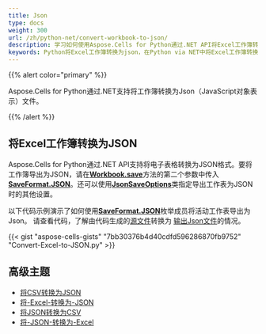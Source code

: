 ```yaml
---
title: Json
type: docs
weight: 300
url: /zh/python-net/convert-workbook-to-json/
description: 学习如何使用Aspose.Cells for Python通过.NET API将Excel工作簿转换为JSON。
keywords: Python将Excel工作簿转换为json，在Python via NET中将Excel工作簿转换为json，导出工作簿为json，将Excel工作簿转换为json
---
```


{{% alert color="primary" %}}

Aspose.Cells for Python通过.NET支持将工作簿转换为Json（JavaScript对象表示）文件。

{{% /alert %}}

## **将Excel工作簿转换为JSON**

Aspose.Cells for Python通过.NET API支持将电子表格转换为JSON格式。要将工作簿导出为JSON，请在[**Workbook.save**](https://reference.aspose.com/cells/python-net/aspose.cells/workbook/save/#str-aspose.cells.SaveOptions)方法的第二个参数中传入[**SaveFormat.JSON**](https://reference.aspose.com/cells/python-net/aspose.cells/saveformat)。还可以使用[**JsonSaveOptions**](https://reference.aspose.com/cells/python-net/aspose.cells/JsonSaveoptions)类指定导出工作表为JSON时的其他设置。

以下代码示例演示了如何使用[**SaveFormat.JSON**](https://reference.aspose.com/cells/python-net/aspose.cells/saveformat)枚举成员将活动工作表导出为Json。 请查看代码，了解由代码生成的[源文件](book1.xlsx)转换为 [输出Json文件](book1.Json)的情况。

{{< gist "aspose-cells-gists" "7bb30376b4d40cdfd596286870fb9752" "Convert-Excel-to-JSON.py" >}}

## **高级主题**
- [将CSV转换为JSON](/cells/zh/python-net/convert-csv-to-json/)
- [将-Excel-转换为-JSON](/cells/zh/python-net/convert-excel-to-json/)
- [将JSON转换为CSV](/cells/zh/python-net/convert-json-to-csv/)
- [将-JSON-转换为-Excel](/cells/zh/python-net/convert-json-to-excel/)
